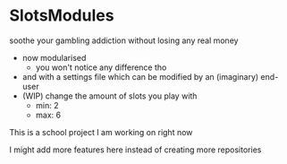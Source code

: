 # SlotsModules
 
soothe your gambling addiction without losing any real money

 - now modularised
   - you won't notice any difference tho
 - and with a settings file which can be modified by an (imaginary) end-user
 - (WIP) change the amount of slots you play with
   - min: 2
   - max: 6

This is a school project I am working on right now

I might add more features here instead of creating more repositories
